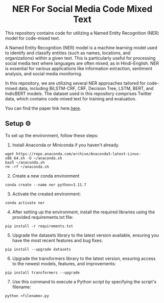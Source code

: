 <h1 align="center">NER For Social Media Code Mixed Text</h1>

This repository contains code for utilizing a Named Entity Recognition (NER) model for code-mixed text.

A Named Entity Recognition (NER) model is a machine learning model used to identify and classify entities (such as names, locations, and organizations) within a given text. This is particularly useful for processing social media text where languages are often mixed, as in Hindi-English. NER is essential for various applications like information extraction, sentiment analysis, and social media monitoring.

In this repository, we are utilizing several NER approaches tailored for code-mixed data, including BiLSTM-CRF, CRF, Decision Tree, LSTM, BERT, and IndicBERT models. The dataset used in this repository comprises Twitter data, which contains code-mixed text for training and evaluation.

You can find the paper link here.[here](https://aclanthology.org/W18-2405.pdf).

<h2 align="left" id="setup">Setup ⚙️</h2>

To set up the environment, follow these steps:

1. Install Anaconda or Miniconda if you haven't already.

```
wget https://repo.anaconda.com/archive/Anaconda3-latest-Linux-x86_64.sh -O ~/anaconda.sh
bash ~/anaconda.sh
rm -rf ~/anaconda.sh
```

2. Create a new conda environment

```
conda create --name ner python=3.11.7
```

3. Activate the created environment:

```
conda activate ner
```

4. After setting up the environment, install the required libraries using the provided requirements.txt file:

```
pip install -r requirements.txt
```

5. Upgrade the datasets library to the latest version available, ensuring you have the most recent features and bug fixes:

```
pip install --upgrade datasets
```

6. Upgrade the transformers library to the latest version, ensuring access to the newest models, features, and improvements:

```
pip install transformers --upgrade
```

7. Use this command to execute a Python script by specifying the script's filename:

```
python <filename>.py
```
